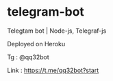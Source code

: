 # telegram-bot
Telegtam bot | Node-js, Telegraf-js 

Deployed on Heroku

Tg : @qq32bot

Link : https://t.me/qq32bot?start




